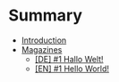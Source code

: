 # Summary

- [Introduction](./README.md)
- [Magazines](./magazines/README.md)
    - [[DE] #1 Hallo Welt!](./magazines/01_de_hallo_welt.md)
    - [[EN] #1 Hello World!](./magazines/01_en_hello_world.md)